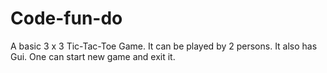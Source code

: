 # Code-fun-do
A basic 3 x 3 Tic-Tac-Toe Game. It can be played by 2 persons. It also has Gui. One can start new
game and exit it.
